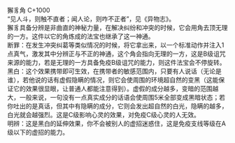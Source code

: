 <title>獬豸角</title>
<meta name="GENERATOR" content="WinCHM">
<meta http-equiv="Content-Type" content="text/html; charset=gb2312">
<br>獬豸角 C+1000
<br>“见人斗，则触不直者；闻人论，则咋不正者”，见《异物志》。
<br>獬豸具备分辨是非曲直的神秘力量，在解决纠纷和冲突的时候，它会用角去顶无理的一方。这件以它的角炼成的法宝也继承了这一神通。
<br>断罪：在发生冲突纠葛等类似情况的时候，将它拿出来，以一个标准动作并注入1点真气，激发其中分辨正与不正的神通，这个角会指向无理的一方，这是B级诅咒来源的能力，若是无理的一方具备免疫B级诅咒的能力，则这件法宝会不停旋转。
<br>黑白：这个效果携带即可生效，在携带者的敏感范围内，只要有人说话（无论是谁），若他说的话有虚假隐瞒的情况，则它会使周围的环境超自然的变黑（这能保证它的效果很显眼，让普通人都能注意得到）。虚假的成分越多，变暗的范围越大，一般来说，一句没有一点真实成分的话语会使周围5米全部变成黑暗状态；若你吐出的是真话，但其中有隐瞒的成分，它则会发出超自然的白光，隐瞒的越多，白光就会越强烈。这是C级影响心灵的效果，对免疫C级心灵的人无效。
<br>明辨：这是黑白的延伸效果，你不会被别人的虚招迷惑住，这是免疫支线等级在A级以下的虚招的能力。
<br>